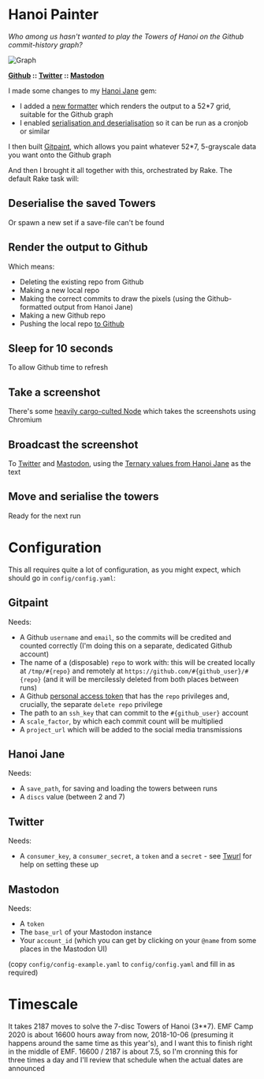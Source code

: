 # Hanoi Painter

_Who among us hasn't wanted to play the Towers of Hanoi on the Github commit-history graph?_

![Graph](https://s2.gifyu.com/images/toh.gif)

**[Github](https://github.com/towers-of-hanoi) ::
[Twitter](https://twitter.com/hanoi_jane) ::
[Mastodon](https://mastodon.me.uk/@hanoi_jane)**

I made some changes to my [Hanoi Jane](http://sam.pikesley.org/projects/hanoi-jane/) gem:
* I added a [new formatter](https://github.com/pikesley/hanoi-jane/blob/master/lib/hanoi/jane/formatters/github.rb) which renders the output to a 52*7 grid, suitable for the Github graph
* I enabled [serialisation and deserialisation](https://github.com/pikesley/hanoi-jane/blob/master/spec/hanoi/jane/serialise_spec.rb) so it can be run as a cronjob or similar

I then built [Gitpaint](http://sam.pikesley.org/projects/gitpaint/), which allows you paint whatever 52*7, 5-grayscale data you want onto the Github graph

And then I brought it all together with this, orchestrated by Rake. The default Rake task will:

## Deserialise the saved Towers

Or spawn a new set if a save-file can't be found

## Render the output to Github

Which means:

* Deleting the existing repo from Github
* Making a new local repo
* Making the correct commits to draw the pixels (using the Github-formatted output from Hanoi Jane)
* Making a new Github repo
* Pushing the local repo [to Github](https://github.com/towers-of-hanoi)

## Sleep for 10 seconds

To allow Github time to refresh

## Take a screenshot

There's some [heavily cargo-culted Node](https://github.com/pikesley/hanoi-painter/blob/master/snapper.js) which takes the screenshots using Chromium

## Broadcast the screenshot

To [Twitter](https://twitter.com/hanoi_jane) and [Mastodon](https://mastodon.me.uk/@hanoi_jane), using the [Ternary values from Hanoi Jane](https://github.com/pikesley/hanoi-jane/blob/master/README.md#constrained-version) as the text

## Move and serialise the towers

Ready for the next run

# Configuration

This all requires quite a lot of configuration, as you might expect, which should go in `config/config.yaml`:

## Gitpaint

Needs:
* A Github `username` and `email`, so the commits will be credited and counted correctly (I'm doing this on a separate, dedicated Github account)
* The name of a (disposable) `repo` to work with: this will be created locally at `/tmp/#{repo}` and remotely at `https://github.com/#{github_user}/#{repo}` (and it will be mercilessly deleted from both places between runs)
* A Github [personal access token](https://github.com/settings/tokens) that has the `repo` privileges and, crucially, the separate `delete repo` privilege
* The path to an `ssh_key` that can commit to the `#{github_user}` account
* A `scale_factor`, by which each commit count will be multiplied
* A `project_url` which will be added to the social media transmissions

## Hanoi Jane

Needs:
* A `save_path`, for saving and loading the towers between runs
* A `discs` value (between 2 and 7)

## Twitter

Needs:
* A `consumer_key`, a `consumer_secret`, a `token` and a `secret` - see [Twurl](https://github.com/twitter/twurl/blob/master/README) for help on setting these up

## Mastodon

Needs:
* A `token`
* The `base_url` of your Mastodon instance
* Your `account_id` (which you can get by clicking on your `@name` from some places in the Mastodon UI)

(copy `config/config-example.yaml` to `config/config.yaml` and fill in as required)

# Timescale

It takes 2187 moves to solve the 7-disc Towers of Hanoi (3**7). EMF Camp 2020 is about 16600 hours away from now, 2018-10-06 (presuming it happens around the same time as this year's), and I want this to finish right in the middle of EMF. 16600 / 2187 is about 7.5, so I'm cronning this for three times a day and I'll review that schedule when the actual dates are announced
